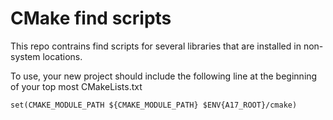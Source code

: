 # CMake find scripts

This repo contrains find scripts for several libraries that are installed in non-system locations.

To use, your new project should include the following line at the beginning of your top most CMakeLists.txt

```
set(CMAKE_MODULE_PATH ${CMAKE_MODULE_PATH} $ENV{A17_ROOT}/cmake)
```
